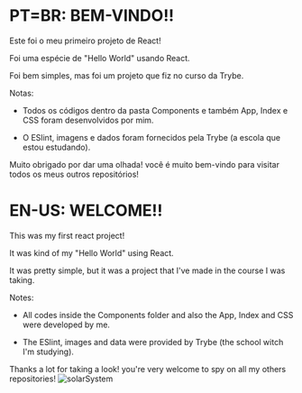 
# PT=BR: BEM-VINDO!!

Este foi o meu primeiro projeto de React!

Foi uma espécie de "Hello World" usando React.

Foi bem simples, mas foi um projeto que fiz no curso da Trybe.

Notas:
- Todos os códigos dentro da pasta Components e também App, Index e CSS foram desenvolvidos por mim.

- O ESlint, imagens e dados foram fornecidos pela Trybe (a escola que estou estudando).

Muito obrigado por dar uma olhada! você é muito bem-vindo para visitar todos os meus outros repositórios!

# EN-US: WELCOME!!

This was my first react project!

It was kind of my "Hello World" using React.

It was pretty simple, but it was a project that I've made in the course I was taking.

Notes:
- All codes inside the Components folder and also the App, Index and CSS were developed by me.

- The ESlint, images and data were provided by Trybe (the school witch I'm studying).

Thanks a lot for taking a look! you're very welcome to spy on all my others repositories!
![solarSystem](https://user-images.githubusercontent.com/102384823/188197207-f462f174-7261-4fa4-a08d-74d55c7739f6.gif)
